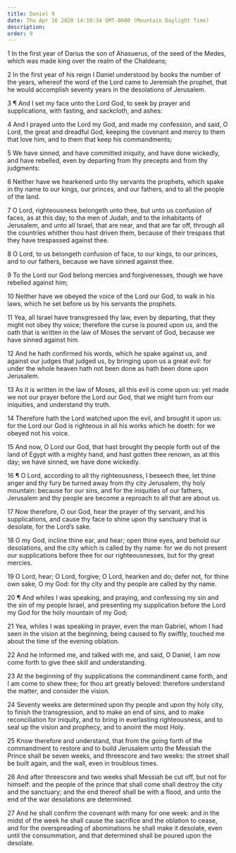 ```yaml
---
title: Daniel 9
date: Thu Apr 16 2020 14:10:34 GMT-0600 (Mountain Daylight Time)
description: 
order: 9
---
```


<p>
  1 In the first year of Darius the son of Ahasuerus, of the seed of the Medes,
  which was made king over the realm of the Chaldeans;
</p>
<p>
  2 In the first year of his reign I Daniel understood by books the number of
  the years, whereof the word of the Lord came to Jeremiah the prophet, that he
  would accomplish seventy years in the desolations of Jerusalem.
</p>
<p>
  3 &#xB6; And I set my face unto the Lord God, to seek by prayer and
  supplications, with fasting, and sackcloth, and ashes:
</p>
<p>
  4 And I prayed unto the Lord my God, and made my confession, and said, O Lord,
  the great and dreadful God, keeping the covenant and mercy to them that love
  him, and to them that keep his commandments;
</p>
<p>
  5 We have sinned, and have committed iniquity, and have done wickedly, and
  have rebelled, even by departing from thy precepts and from thy judgments:
</p>
<p>
  6 Neither have we hearkened unto thy servants the prophets, which spake in thy
  name to our kings, our princes, and our fathers, and to all the people of the
  land.
</p>
<p>
  7 O Lord, righteousness belongeth unto thee, but unto us confusion of faces,
  as at this day; to the men of Judah, and to the inhabitants of Jerusalem, and
  unto all Israel, that are near, and that are far off, through all the
  countries whither thou hast driven them, because of their trespass that they
  have trespassed against thee.
</p>
<p>
  8 O Lord, to us belongeth confusion of face, to our kings, to our princes, and
  to our fathers, because we have sinned against thee.
</p>
<p>
  9 To the Lord our God belong mercies and forgivenesses, though we have
  rebelled against him;
</p>
<p>
  10 Neither have we obeyed the voice of the Lord our God, to walk in his laws,
  which he set before us by his servants the prophets.
</p>
<p>
  11 Yea, all Israel have transgressed thy law, even by departing, that they
  might not obey thy voice; therefore the curse is poured upon us, and the oath
  that is written in the law of Moses the servant of God, because we have sinned
  against him.
</p>
<p>
  12 And he hath confirmed his words, which he spake against us, and against our
  judges that judged us, by bringing upon us a great evil: for under the whole
  heaven hath not been done as hath been done upon Jerusalem.
</p>
<p>
  13 As it is written in the law of Moses, all this evil is come upon us: yet
  made we not our prayer before the Lord our God, that we might turn from our
  iniquities, and understand thy truth.
</p>
<p>
  14 Therefore hath the Lord watched upon the evil, and brought it upon us: for
  the Lord our God is righteous in all his works which he doeth: for we obeyed
  not his voice.
</p>
<p>
  15 And now, O Lord our God, that hast brought thy people forth out of the land
  of Egypt with a mighty hand, and hast gotten thee renown, as at this day; we
  have sinned, we have done wickedly.
</p>
<p>
  16 &#xB6; O Lord, according to all thy righteousness, I beseech thee, let
  thine anger and thy fury be turned away from thy city Jerusalem, thy holy
  mountain: because for our sins, and for the iniquities of our fathers,
  Jerusalem and thy people are become a reproach to all that are about us.
</p>
<p>
  17 Now therefore, O our God, hear the prayer of thy servant, and his
  supplications, and cause thy face to shine upon thy sanctuary that is
  desolate, for the Lord&#x2019;s sake.
</p>
<p>
  18 O my God, incline thine ear, and hear; open thine eyes, and behold our
  desolations, and the city which is called by thy name: for we do not present
  our supplications before thee for our righteousnesses, but for thy great
  mercies.
</p>
<p>
  19 O Lord, hear; O Lord, forgive; O Lord, hearken and do; defer not, for thine
  own sake, O my God: for thy city and thy people are called by thy name.
</p>
<p>
  20 &#xB6; And whiles I was speaking, and praying, and confessing my sin and
  the sin of my people Israel, and presenting my supplication before the Lord my
  God for the holy mountain of my God;
</p>
<p>
  21 Yea, whiles I was speaking in prayer, even the man Gabriel, whom I had seen
  in the vision at the beginning, being caused to fly swiftly, touched me about
  the time of the evening oblation.
</p>
<p>
  22 And he informed me, and talked with me, and said, O Daniel, I am now come
  forth to give thee skill and understanding.
</p>
<p>
  23 At the beginning of thy supplications the commandment came forth, and I am
  come to shew thee; for thou art greatly beloved: therefore understand the
  matter, and consider the vision.
</p>
<p>
  24 Seventy weeks are determined upon thy people and upon thy holy city, to
  finish the transgression, and to make an end of sins, and to make
  reconciliation for iniquity, and to bring in everlasting righteousness, and to
  seal up the vision and prophecy, and to anoint the most Holy.
</p>
<p>
  25 Know therefore and understand, that from the going forth of the commandment
  to restore and to build Jerusalem unto the Messiah the Prince shall be seven
  weeks, and threescore and two weeks: the street shall be built again, and the
  wall, even in troublous times.
</p>
<p>
  26 And after threescore and two weeks shall Messiah be cut off, but not for
  himself: and the people of the prince that shall come shall destroy the city
  and the sanctuary; and the end thereof shall be with a flood, and unto the end
  of the war desolations are determined.
</p>
<p>
  27 And he shall confirm the covenant with many for one week: and in the midst
  of the week he shall cause the sacrifice and the oblation to cease, and for
  the overspreading of abominations he shall make it desolate, even until the
  consummation, and that determined shall be poured upon the desolate.
</p>

